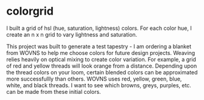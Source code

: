 # colorgrid

I built a grid of hsl (hue, saturation, lightness) colors. For each color hue, I create an n x n grid to vary lightness and saturation. 

This project was built to generate a test tapestry - I am ordering a blanket from WOVNS to help me choose colors for future design projects.
Weaving relies heavily on optical mixing to create color variation. For example, a grid of red and yellow threads will look orange from a distance.
Depending upon the thread colors on your loom, certain blended colors can be approximated more successfullly than others.
WOVNS uses red, yellow, green, blue, white, and black threads. I want to see which browns, greys, purples, etc. can be made from these initial colors.

